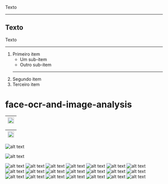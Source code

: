 Texto
***
Texto
---
Texto
___


1. Primeiro item
    - Um sub-item
    - Outro sub-item
    - ---
2. Segundo item
3. Terceiro item


# face-ocr-and-image-analysis

|<img src="readmeFiles/gifs/001.gif" width="100%" height="100%">|
|-|

|<img src="readmeFiles/images/005.png" width="100%" height="100%">|
|-|



![alt text](readmeFiles/gifs/001.gif)

![alt text](readmeFiles/images/002.png)

![alt text](readmeFiles/images/003.png)
![alt text](readmeFiles/images/004.png)
![alt text](readmeFiles/images/005.png)
![alt text](readmeFiles/images/006.png)
![alt text](readmeFiles/images/007.png)
![alt text](readmeFiles/images/008.png)
![alt text](readmeFiles/images/009.png)
![alt text](readmeFiles/images/010.png)
![alt text](readmeFiles/images/011.png)
![alt text](readmeFiles/images/012.png)
![alt text](readmeFiles/images/013.png)
![alt text](readmeFiles/images/014.png)
![alt text](readmeFiles/images/015.png)
![alt text](readmeFiles/images/016.png)
![alt text](readmeFiles/images/017.png)
![alt text](readmeFiles/images/018.png)
![alt text](readmeFiles/images/019.png)
![alt text](readmeFiles/images/020.png)
![alt text](readmeFiles/images/021.png)
![alt text](readmeFiles/images/022.png)
![alt text](readmeFiles/images/023.png)
